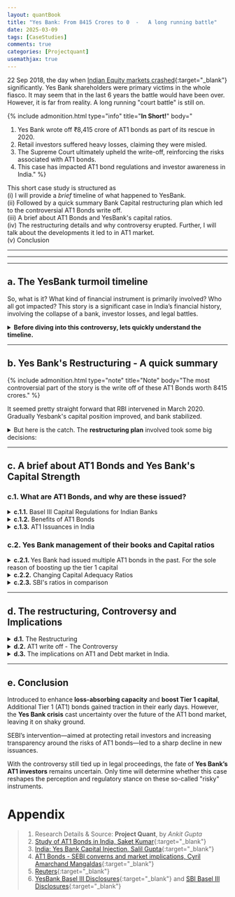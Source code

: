 ```yaml
---
layout: quantBook
title: "Yes Bank: From 8415 Crores to 0  -   A long running battle"
date: 2025-03-09
tags: [CaseStudies]
comments: true
categories: [Projectquant]
usemathjax: true
---
```


22 Sep 2018, the day when [Indian Equity markets crashed](/finance/2018-09-22-Black-Friday/){:target="_blank"} significantly. Yes Bank shareholders were primary victims in the whole fiasco. It may seem that in the last 6 years the battle would have been over. However, it is far from reality. A long running "court battle" is still on. 



{% include admonition.html type="info" title="<b>In Short!</b>" body="

1. Yes Bank wrote off ₹8,415 crore of AT1 bonds as part of its rescue in 2020. <br>
2. Retail investors suffered heavy losses, claiming they were misled. <br>
3. The Supreme Court ultimately upheld the write-off, reinforcing the risks associated with AT1 bonds.<br>
4. This case has impacted AT1 bond regulations and investor awareness in India." 
%}


This short case study is structured as <br>
(i) I will provide a _brief_ timeline of what happened to YesBank. <br>
(ii) Followed by a quick summary Bank Capital restructuring plan which led to the controversial AT1 Bonds write off. <br>
(iii) A brief about AT1 Bonds and YesBank's capital ratios. <br>
(iv) The restructuring details and why controversy erupted. Further, I will talk about the developments it led to in AT1 market.<br>
(v) Conclusion <br>


-----
-----
-----

## a. The YesBank turmoil timeline

So, what is it? What kind of financial instrument is primarily involved? Who all got impacted? 
This story is a significant case in India’s financial history, involving the collapse of a bank, investor losses, and legal battles. 


<details>
<summary><b>Before diving into this controversy, lets quickly understand the timeline.</b></summary>
<br>


<p align="center"> 
<img src="/data/documents/caseStudies/yesbank/timeline1.png" alt="Timeline"  width="1156" height="666" text-align="center"/>
</p>
</details>

-----

## b. Yes Bank's Restructuring - A quick summary

{% include admonition.html type="note" title="Note" body="The most controversial part of the story is the write off of these AT1 Bonds worth 8415 crores." %}

It seemed pretty straight forward that RBI intervened in March 2020. Gradually Yesbank's capital position improved, and bank stabilized. 

<details>
<summary>But here is the catch. The <b>restructuring plan</b> involved took some big decisions:</summary>
<br>

<ul>
    <li>Fresh capital infusion of 10,000 crores, led by State Bank of India, acquiring 49% stake in YesBank</li>
    <li>3 years of Lock-in period for equity investors, to avoid speculative selling.</li>
    <li><strong>Write off of Additional Tier-1 (AT1) Bonds</strong>, worth INR 8415 crores</li>
</ul>


</details>


-----


## c. A brief about AT1 Bonds and Yes Bank's Capital Strength

### c.1. What are AT1 Bonds, and why are these issued?


<details>
<summary><b>c.1.1.</b> Basel III Capital Regulations for Indian Banks</summary>
<br>

<a href="https://www.rbi.org.in/commonman/Upload/English/Notification/PDFs/70BIIIMC010713.pdf">RBI Regulations</a> for Indian Banks under Basel III framework
<br>


<p align="center"> 
<img src="/data/documents/caseStudies/yesbank/capitareq.png" alt="Timeline"  width="970" height="177" text-align="center"/>
</p>
<br>
</details>

<details>
<summary><b>c.1.2.</b> Benefits of AT1 Bonds</summary>

<p>As under the capital requirement, Additional Tier Bonds are the set of instruments created to provide additional capital boost to Tier 1 of a Financial institution. Banks usually prefer to issue these securities.</p>

<ul>
    <li>These AT1 bonds help bonds <strong>boost their Tier 1 capital</strong>.</li>
    <li>Besides, these provide an alternative way to raise capital <strong>without further equity dilution</strong>.</li>
    <li>In times of distress, these bonds can act as <strong>loss absorbing instruments</strong> before Tier 2 debt and senior creditors.</li>
    <li>Since more risky relatively to traditional debt, these <strong>offer higher yield</strong> usually preferred by institutional investors.</li>
    <li><strong>Perpetual nature</strong>. Helps manage capital structure effectively.</li>
</ul>
<br>

</details>


<details>
<summary><b>c.1.3.</b> AT1 Issuances in India</summary>

<br>
Over the years, Banks have flocked to issue these Bonds for reasons as mentioned above. For a complete study of AT1 Bonds in India, I highly recommend the study done by <a href="https://www.iibf.org.in/documents/Report%20on%20AT1%20Bonds%20Submitted%20by%20Mr%20Saket%20Kumar.pdf">Saket Kumar, published at IIBF</a>

<p align="center"> 
<img src="/data/documents/caseStudies/yesbank/AT1issuances.png" alt="Timeline"  width="430" height="250" text-align="center"/>
</p>
<br>
</details>

### c.2. Yes Bank management of their books and Capital ratios


<details>
<summary><b>c.2.1. </b>Yes Bank had issued multiple AT1 bonds in the past. For the sole reason of boosting up the tier 1 capital</summary>
<br>
<ol style="margin-top: 0; margin-bottom: 0; line-height: 1;">
    <li>In Dec 2013, Yes Bank had issued nearly 2.8 crores of AT1 Bonds.</li>
    <li>In Dec 2016, issued AT1 Bonds amounting to 3000 crores.</li>
    <li>In Oct 2017, they further raised capital by issuing another tranche of AT1 Bonds worth 5415 crores.</li>
</ol>


<br>
<p style="font-size: 10px;"><em>Source: <a href="https://elischolar.library.yale.edu/cgi/viewcontent.cgi?article=1580&context=journal-of-financial-crises" target="_blank">India: Yes Bank Capital Injection, by Salil Gupta, Journal of Financial Crises</a></em></p>

<br>
</details>

<details>
<summary><b>c.2.2.</b> Changing Capital Adequacy Ratios</summary>

<br>
However, during troubling times on 2019, the capital adequacy ratios, <i>a key metric required by RBI under Basel III framework</i> failed to cross the standards, and thats when RBI intervened. 


<p align="center"> 
<img src="/data/documents/caseStudies/yesbank/caratios_yes.png" alt="Timeline"  width="1297" height="210" text-align="center"/>
</p>

Figure 3 highlights some key features about Yes Bank's capital ratios:
<ol>
    <li>Tier1 Capital was over 11%, way above the Basel 3 requirements of 7% till Sep 2019. AT1 securities contributed nearly 2.7% of the Risk weighted assets</li>
    <li>In the reporting of Dec 2019 quarter, the Bank reported a significant downgrade in its CET1 ratio, <strong>>only 0.6%</strong>, attracting RBI's attention towards their stability and continuity</li>
    <li>Mid March 2020, RBI intervened and asked participants to infuse capital. CET1 improved, but majority of AT1s were written off</li>
    <li>Gradually, Bank's capital ratios improved, but AT1 were completely written off.</li>
</ol>

<br>

</details>

<details>
<summary><b>c.2.3.</b> SBI's ratios in comparison</summary>
<br>
In comparison, this is how State Bank of India's (SBI) capital ratios looked like in the same time period. SBI has been maintaining a healthy balance sheet throughout. Hence, AT1 are still part of their books. 

<p align="center"> 
<img src="/data/documents/caseStudies/yesbank/caratios_sbi.png" alt="Timeline"  width="1297" height="210" text-align="center"/>
</p>
<br>
</details>

-----

## d. The restructuring, Controversy and Implications


<details>
<summary><b>d.1.</b> The Restructuring </summary>
<br>

Figure 5 details the restructuring plan RBI took to strengthen Yes Bank's fundamentals. With major capital infusion from SBI and other private lenders, the CET1 ratio definitely improved. But, at the same time, majority of AT1 bonds were written off leading Institutional investors and Bondholders in a complete dismay. 

<p align="center"> 
<img src="/data/documents/caseStudies/yesbank/restructuring.png" alt="Timeline"  width="1300" height="190" text-align="center"/>
</p>
<br>
</details>


<details>
<summary><b>d.2.</b> AT1 write off - The Controversy</summary>
<br>

AT1 Bonds were "considered" to be relatively safe and even more safer than equity. Or thats what investors thought.
Here are some of the reasons why the whole controversy arose with the write off of these Bonds
<br>
<ol>
    <li><strong>Equity was retained, but AT1 Bonds were written off</strong> - Normally equity holders get impacted first in case of any crisis. But, with this restructuring, the equity holders retained some value, while AT1 Bondholders lost 8415 crores in total.</li>
    <li><strong>First full write off of AT1 Bonds in India</strong> - This set a precedent, making AT1 bonds riskier and raising concerns about future investments.</li>
    <li><strong>Unfair bailout of Equityholders at the expense of Bondholders</strong> - Instead of absorbing all losses, Yes Bank was rescued with equity capital from SBI and other private investors.</li>
    <li><strong>Legal challenges by Bondholders</strong> -DIIs (Debt Mutual Funds such as Nippon, Franklin Templeton) had invested heavily in these bonds. These holders then sued RBI and Yes Bank, arguing that AT1 bonds were mis-sold as “safe” investments. The <a href="https://economictimes.indiatimes.com/industry/banking/finance/banking/sc-refers-to-another-bench-pleas-of-rbi-others-related-to-writing-off-at-1-bonds-of-yes-bank/articleshow/117448284.cms" target="_blank">courtroom battle</a> is still on. </li>

</ol>
<br>
</details>


<details>
<summary><b>d.3.</b> The implications on AT1 and Debt market in India.</summary>
<br>

The Yes Bank case definitely has made the AT1 issuances in India rather a "risky" business than the safer haven it was considerd earlier. 

Since then, investors are a bit cautious about risks associated with AT1 Bonds. Furthermore, in order to show the "risky" nature of such bonds, SEBI had, time and again, proposed changes in their valuation.

<br>
<p align="center"> 
<img src="/data/documents/caseStudies/yesbank/valuation.png" alt="Timeline"  width="1000" height="320" text-align="center"/>
</p>
<br>

</details>

-----

## e. Conclusion

Introduced to enhance **loss-absorbing capacity** and **boost Tier 1 capital**, Additional Tier 1 (AT1) bonds gained traction in their early days. However, the **Yes Bank crisis** cast uncertainty over the future of the AT1 bond market, leaving it on shaky ground. 

SEBI’s intervention—aimed at protecting retail investors and increasing transparency around the risks of AT1 bonds—led to a sharp decline in new issuances.

With the controversy still tied up in legal proceedings, the fate of **Yes Bank’s AT1 investors** remains uncertain. Only time will determine whether this case reshapes the perception and regulatory stance on these so-called "risky" instruments.



# Appendix

> 1. Research Details & Source: **Project Quant**, by _Ankit Gupta_
> 2. [Study of AT1 Bonds in India, Saket Kumar](https://www.iibf.org.in/documents/Report%20on%20AT1%20Bonds%20Submitted%20by%20Mr%20Saket%20Kumar.pdf){:target="_blank"}
> 3. [India: Yes Bank Capital Injection, Salil Gupta](https://elischolar.library.yale.edu/cgi/viewcontent.cgi?article=1580&context=journal-of-financial-crises){:target="_blank"}
> 4. [AT1 Bonds - SEBI converns and market implications, Cyril Amarchand Mangaldas](https://www.cyrilshroff.com/wp-content/uploads/2021/04/Insight-April-2021-Vol-XIII-Issue-4-April-2021.pdf){:target="_blank"}
> 5. [Reuters](https://www.reuters.com/world/india/india-easing-perpetual-bond-valuation-norm-set-revive-market-2024-08-13/){:target="_blank"}
> 6. [YesBank Basel III Disclosures](https://www.yesbank.in/footer/regulatory-policies/regulatory-disclosures-section){:target="_blank"} and [SBI Basel III Disclosures](https://sbi.co.in/web/investor-relations/disclosure){:target="_blank"}






